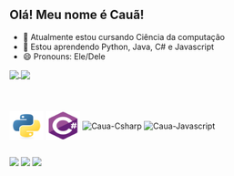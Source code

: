 ## Olá! Meu nome é Cauã!

- 🔭 Atualmente estou cursando Ciência da computação
- 🌱 Estou aprendendo Python, Java, C# e Javascript
- 😄 Pronouns: Ele/Dele

<a href="https://github.com/He1nka/">
  <img height=200  align="center" src="https://github-readme-stats.vercel.app/api?username=He1nka&theme=dark" />
</a>
<a href="https://github.com/He1nka/">
  <img height=200 align="center" src="https://github-readme-stats.vercel.app/api/top-langs?username=He1nka&layout=compact&langs_count=8&card_width=320&theme=dark" />
</a>

#
 <div style="display: inline_block"><br>
  <img align="center" alt="Caua-Python" height="50" width="60" src="https://raw.githubusercontent.com/devicons/devicon/master/icons/python/python-original.svg">
  <img align="center" alt="Caua-Csharp" height="50" width="60" src="https://raw.githubusercontent.com/devicons/devicon/master/icons/csharp/csharp-original.svg">
  <img align="center" alt="Caua-Csharp" height="50" width="60" src="https://cdn-icons-png.flaticon.com/128/5968/5968282.png">
  <img align="center" alt="Caua-Javascript" height="50" width="60" src="https://cdn-icons-png.flaticon.com/128/5968/5968292.png">
</div>

 ##
 
<div> 
  <a href="https://www.instagram.com/cauahenriquepar/" target="_blank"><img src="https://img.shields.io/badge/-Instagram-%23E4405F?style=for-the-badge&logo=instagram&logoColor=white" target="_blank"></a>
  <a href = "mailto:cauahenriqueccpar@gmail.com"><img src="https://img.shields.io/badge/-Gmail-%23333?style=for-the-badge&logo=gmail&logoColor=white" target="_blank"></a>
  <a href="https://www.linkedin.com/in/cauaparente/" target="_blank"><img src="https://img.shields.io/badge/-LinkedIn-%230077B5?style=for-the-badge&logo=linkedin&logoColor=white" target="_blank"></a> 
</div>

